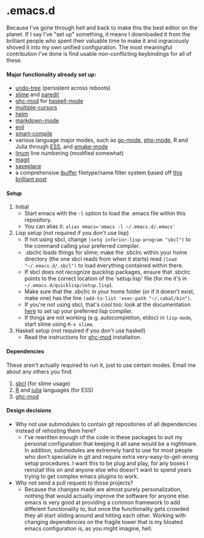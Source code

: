 .emacs.d
============

Because I've gone through hell and back to make this the best editor on the planet. If I say I've "set up" something, it means I downloaded it from the brilliant people who spent their valuable time to make it and ingraciously shoved it into my own unified configuration. The most meaningful contribution I've done is find usable non-conflicting keybindings for all of these.

#### Major functionality already set up:

* [undo-tree](http://www.emacswiki.org/emacs/UndoTree) (persistent across reboots)
* [slime](http://common-lisp.net/project/slime/) and [paredit](http://www.emacswiki.org/emacs/ParEdit)
* [ghc-mod](http://www.mew.org/~kazu/proj/ghc-mod/en/) for [haskell-mode](http://www.haskell.org/haskellwiki/Emacs)
* [multiple-cursors](https://github.com/magnars/multiple-cursors.el)
* [helm](https://github.com/emacs-helm/helm)
* [markdown-mode](http://jblevins.org/projects/markdown-mode/)
* [evil](https://gitorious.org/evil/pages/Home)
* [smart-compile](http://www.emacswiki.org/emacs/SmartCompile)
* various language major modes, such as [go-mode](http://golang.org/misc/emacs/go-mode.el), [php-mode](http://sourceforge.net/projects/php-mode/), R and Julia through [ESS](http://ess.r-project.org/), and [qmake-mode](https://code.google.com/p/qmake-mode/source/browse/qmake.el)
* [linum](http://www.logic.at/prolog/linum/linum.html) line numbering (modified somewhat)
* [magit](https://github.com/magit/magit)
* [saveplace](http://www.emacswiki.org/emacs/SavePlace)
* a comprehensive [ibuffer](http://www.emacswiki.org/emacs/IbufferMode) filetype/name filter system based off [this brilliant post](http://martinowen.net/blog/2010/02/03/tips-for-emacs-ibuffer.html)

#### Setup

1. Initial
	* Start emacs with the ```-l``` option to load the .emacs file within this repository.
	* You can alias it: ```alias emacs='emacs -l ~/.emacs.d/.emacs'```
2. Lisp setup (not required if you don't use lisp)
	* If not using sbcl, change ```(setq inferior-lisp-program "sbcl")``` to the command calling your preferred compiler.
	* .sbclrc loads things for slime; make the .sbclrc within your home directory (the one sbcl reads from when it starts) read ```(load "~/.emacs.d/.sbcl")``` to load everything contained within there.
    * If sbcl does not recognize quicklisp packages, ensure that .sbclrc points to the correct location of the 'setup.lisp' file (for me it's in ```~/.emacs.d/quicklisp/setup.lisp```).
    * Make sure that the .sbclrc in your home folder (or if it doesn't exist, make one) has the line ```(add-to-list 'exec-path "~/.cabal/bin")```.
    * If you're not using sbcl, that's cool too: look at the documentation [here](http://www.quicklisp.org/beta/) to set up your preferred lisp compiler.
	* If things are not working (e.g. autocompletion, eldoc) in ```lisp-mode```, start slime using ```M-x slime```.
3. Haskell setup (not required if you don't use haskell)
	* Read the instructions for [ghc-mod](http://www.mew.org/~kazu/proj/ghc-mod/en/) installation.

#### Dependencies
These aren't actually required to run it, just to use certain modes. Email me about any others you find.

1. [sbcl](http://sbcl.org) (for slime usage)
2. [R](http://www.r-project.org) and [julia](http://julialang.org) languages (for ESS)
3. [ghc-mod](http://www.mew.org/~kazu/proj/ghc-mod/en/)

#### Design decisions

* Why not use submodules to contain git repositories of all dependencies instead of rehosting them here?
	* I've rewritten enough of the code in these packages to suit my personal configuration that keeping it all sane would be a nightmare. In addition, submodules are extremely hard to use for most people who don't specialize in git and require extra very-easy-to-get-wrong setup procedures. I want this to be plug and play, for any boxes I reinstall this on and anyone else who doesn't want to spend years trying to get complex emacs plugins to work.
* Why not send a pull request to those projects?
	* Because the changes made are almost purely personalization, nothing that would actually improve the software for anyone else. emacs is very good at providing a common framework to add different functionality to, but once the functionality gets crowded they all start sliding around and hitting each other. Working with changing dependencies on the fragile tower that is my bloated emacs configuration is, as you might imagine, hell.
